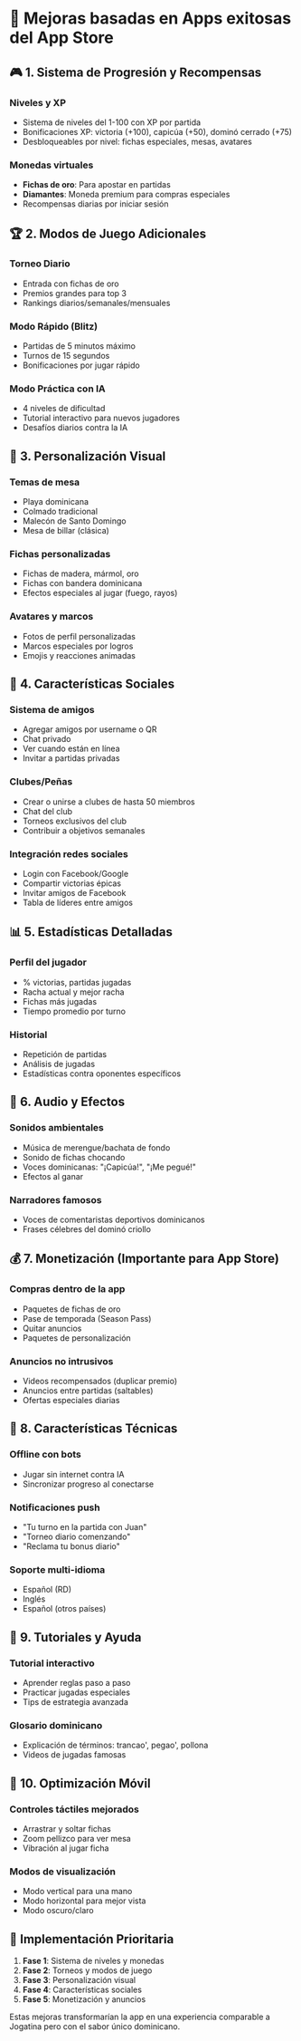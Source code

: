 # 📱 Mejoras basadas en Apps exitosas del App Store

## 🎮 1. Sistema de Progresión y Recompensas

### Niveles y XP
- Sistema de niveles del 1-100 con XP por partida
- Bonificaciones XP: victoria (+100), capicúa (+50), dominó cerrado (+75)
- Desbloqueables por nivel: fichas especiales, mesas, avatares

### Monedas virtuales
- **Fichas de oro**: Para apostar en partidas
- **Diamantes**: Moneda premium para compras especiales
- Recompensas diarias por iniciar sesión

## 🏆 2. Modos de Juego Adicionales

### Torneo Diario
- Entrada con fichas de oro
- Premios grandes para top 3
- Rankings diarios/semanales/mensuales

### Modo Rápido (Blitz)
- Partidas de 5 minutos máximo
- Turnos de 15 segundos
- Bonificaciones por jugar rápido

### Modo Práctica con IA
- 4 niveles de dificultad
- Tutorial interactivo para nuevos jugadores
- Desafíos diarios contra la IA

## 🎨 3. Personalización Visual

### Temas de mesa
- Playa dominicana
- Colmado tradicional  
- Malecón de Santo Domingo
- Mesa de billar (clásica)

### Fichas personalizadas
- Fichas de madera, mármol, oro
- Fichas con bandera dominicana
- Efectos especiales al jugar (fuego, rayos)

### Avatares y marcos
- Fotos de perfil personalizadas
- Marcos especiales por logros
- Emojis y reacciones animadas

## 💬 4. Características Sociales

### Sistema de amigos
- Agregar amigos por username o QR
- Chat privado
- Ver cuando están en línea
- Invitar a partidas privadas

### Clubes/Peñas
- Crear o unirse a clubes de hasta 50 miembros
- Chat del club
- Torneos exclusivos del club
- Contribuir a objetivos semanales

### Integración redes sociales
- Login con Facebook/Google
- Compartir victorias épicas
- Invitar amigos de Facebook
- Tabla de líderes entre amigos

## 📊 5. Estadísticas Detalladas

### Perfil del jugador
- % victorias, partidas jugadas
- Racha actual y mejor racha
- Fichas más jugadas
- Tiempo promedio por turno

### Historial
- Repetición de partidas
- Análisis de jugadas
- Estadísticas contra oponentes específicos

## 🎵 6. Audio y Efectos

### Sonidos ambientales
- Música de merengue/bachata de fondo
- Sonido de fichas chocando
- Voces dominicanas: "¡Capicúa!", "¡Me pegué!"
- Efectos al ganar

### Narradores famosos
- Voces de comentaristas deportivos dominicanos
- Frases célebres del dominó criollo

## 💰 7. Monetización (Importante para App Store)

### Compras dentro de la app
- Paquetes de fichas de oro
- Pase de temporada (Season Pass)
- Quitar anuncios
- Paquetes de personalización

### Anuncios no intrusivos
- Videos recompensados (duplicar premio)
- Anuncios entre partidas (saltables)
- Ofertas especiales diarias

## 🔧 8. Características Técnicas

### Offline con bots
- Jugar sin internet contra IA
- Sincronizar progreso al conectarse

### Notificaciones push
- "Tu turno en la partida con Juan"
- "Torneo diario comenzando"
- "Reclama tu bonus diario"

### Soporte multi-idioma
- Español (RD)
- Inglés
- Español (otros países)

## 🎯 9. Tutoriales y Ayuda

### Tutorial interactivo
- Aprender reglas paso a paso
- Practicar jugadas especiales
- Tips de estrategia avanzada

### Glosario dominicano
- Explicación de términos: trancao', pegao', pollona
- Videos de jugadas famosas

## 📱 10. Optimización Móvil

### Controles táctiles mejorados
- Arrastrar y soltar fichas
- Zoom pellizco para ver mesa
- Vibración al jugar ficha

### Modos de visualización
- Modo vertical para una mano
- Modo horizontal para mejor vista
- Modo oscuro/claro

## 🚀 Implementación Prioritaria

1. **Fase 1**: Sistema de niveles y monedas
2. **Fase 2**: Torneos y modos de juego
3. **Fase 3**: Personalización visual
4. **Fase 4**: Características sociales
5. **Fase 5**: Monetización y anuncios

Estas mejoras transformarían la app en una experiencia comparable a Jogatina pero con el sabor único dominicano.